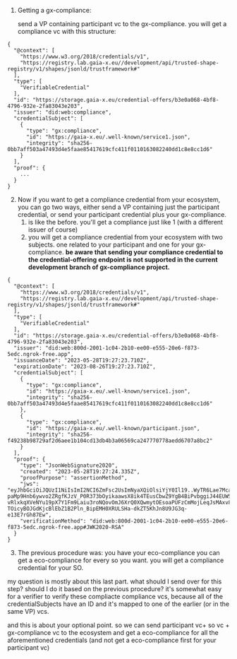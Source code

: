 1. Getting a gx-compliance:

    send a VP containing participant vc to the gx-compliance. you will get a compliance vc with this structure:
    
```
{
  "@context": [
    "https://www.w3.org/2018/credentials/v1",
    "https://registry.lab.gaia-x.eu//development/api/trusted-shape-registry/v1/shapes/jsonld/trustframework#"
  ],
  "type": [
    "VerifiableCredential"
  ],
  "id": "https://storage.gaia-x.eu/credential-offers/b3e0a068-4bf8-4796-932e-2fa83043e203",
  "issuer": "did:web:compliance",
  "credentialSubject": [
    {
      "type": "gx:compliance",
      "id": "https://gaia-x.eu/.well-known/service1.json",
      "integrity": "sha256-0bb7aff503a47493d4e5faae85417619cfc411f0110163082240dd1c8e8cc1d6"
    }
  ],
  "proof": {
    ...
  }
}

   ```
2. Now if you want to get a compliance credential from your ecosystem, you can go two ways, either send a VP containing just the participant credential, or send your participant credential plus your gx-compliance.
   1. is like the before. you'll get a compliance just like 1 (with a different issuer of course)
   2. you will get a compliance credential from your ecosystem with two subjects. one related to your participant and one for your gx-compliance.
   **be aware that sending your compliance credential to the credential-offering endpoint is not supported in the current development branch of gx-compliance project.**
   
```
{
  "@context": [
    "https://www.w3.org/2018/credentials/v1",
    "https://registry.lab.gaia-x.eu//development/api/trusted-shape-registry/v1/shapes/jsonld/trustframework#"
  ],
  "type": [
    "VerifiableCredential"
  ],
  "id": "https://storage.gaia-x.eu/credential-offers/b3e0a068-4bf8-4796-932e-2fa83043e203",
  "issuer": "did:web:800d-2001-1c04-2b10-ee00-e555-20e6-f873-5edc.ngrok-free.app",
  "issuanceDate": "2023-05-28T19:27:23.710Z",
  "expirationDate": "2023-08-26T19:27:23.710Z",
  "credentialSubject": [
    {
      "type": "gx:compliance",
      "id": "https://gaia-x.eu/.well-known/service1.json",
      "integrity": "sha256-0bb7aff503a47493d4e5faae85417619cfc411f0110163082240dd1c8e8cc1d6"
    },
    {
      "type": "gx:compliance",
      "id": "https://gaia-x.eu/.well-known/participant.json",
      "integrity": "sha256-f49238b98729af2d6aee1b104cd13db4b3a06569ca247770778aedd6707a8bc2"
    }
  ],
  "proof": {
    "type": "JsonWebSignature2020",
    "created": "2023-05-28T19:27:24.335Z",
    "proofPurpose": "assertionMethod",
    "jws": "eyJhbGciOiJQUzI1NiIsImI2NCI6ZmFsc2UsImNyaXQiOlsiYjY0Il19..WyTR6Lae7McaYXjFhcJu_dCGG3LzVlfTAnPWBxfIN_BduGm-paMp9Hnb6ywvo2ZRgfKJzV_P0R373bOyikaawsX8ik4TEusCbwZ9YgB4BiPvbggiJ44EUWSB8cO0s1wxc0Cd_89VcBVYSMFytlCxQ8miQzSYFv4gBpLXBb9E06uZn3NhiCN3gxqIcT6nbN6KoYDqrNUC-vRlxkqXVeNYu19pX7Y1Fm9Laiu3roNQovOmJ6XrQ0XQwmytOEsoaPUFzCmMojLeqJsMAxv8-TOicyBOJGdKjcBlEbZ1B2Pln_BipEMH0XRULSHa-dkZT5KhJn8U9JG3q-e13E7rGh87Ew",
    "verificationMethod": "did:web:800d-2001-1c04-2b10-ee00-e555-20e6-f873-5edc.ngrok-free.app#JWK2020-RSA"
  }
}

   ```

3. The previous procedure was: you have your eco-compliance you can get a eco-compliance for every so you want. you will get a compliance credential for your SO.

my question is mostly about this last part. what should I send over for this step? should I do it based on the previous procedure? it's somewhat easy for a verifier to verify these compliacte compliance vcs, because all of the credentialSubjects have an ID and it's mapped to one of the earlier (or in the same VP) vcs.

and this is about your optional point. so we can send participant vc+ so vc + gx-compliance vc to the ecosystem and get a eco-compliance for all the aforementioned credentials (and not get a eco-compliance first for your participant vc)